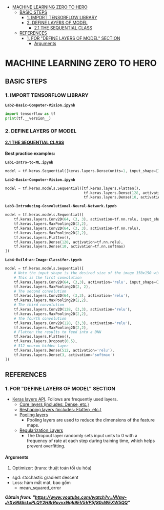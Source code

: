 - [MACHINE LEARNING ZERO TO HERO](#machine-learning-zero-to-hero)
  - [BASIC STEPS](#basic-steps)
    - [1. IMPORT TENSORFLOW LIBRARY](#1-import-tensorflow-library)
    - [2. DEFINE LAYERS OF MODEL](#2-define-layers-of-model)
      - [2.1 THE SEQUENTIAL CLASS](#21-the-sequential-class)
  - [REFERENCES](#references)
    - [1. FOR "DEFINE LAYERS OF MODEL" SECTION](#1-for-define-layers-of-model-section)
      - [Arguments](#arguments)

# MACHINE LEARNING ZERO TO HERO

## BASIC STEPS

### 1. IMPORT TENSORFLOW LIBRARY

**`Lab2-Basic-Computer-Vision.ipynb`**

```python
import tensorflow as tf
print(tf.__version__)
```

### 2. DEFINE LAYERS OF MODEL

#### [2.1 THE SEQUENTIAL CLASS](https://keras.io/api/models/sequential/)

**Best practice examples:**

**`Lab1-Intro-to-ML.ipynb`**

```python
model = tf.keras.Sequential([keras.layers.Dense(units=1, input_shape=[1])])
```

**`Lab2-Basic-Computer-Vision.ipynb`**

```python
model = tf.keras.models.Sequential([tf.keras.layers.Flatten(),
                                    tf.keras.layers.Dense(128, activation=tf.nn.relu),
                                    tf.keras.layers.Dense(10, activation=tf.nn.softmax)])
```

**`Lab3-Introducing-Convolutional-Neural-Network.ipynb`**

```python
model = tf.keras.models.Sequential([
    tf.keras.layers.Conv2D(64, (3, 3), activation=tf.nn.relu, input_shape=(28, 28, 1)),
    tf.keras.layers.MaxPooling2D(2,2),
    tf.keras.layers.Conv2D(64, (3, 3), activation=tf.nn.relu),
    tf.keras.layers.MaxPooling2D(2,2),
    tf.keras.layers.Flatten(),
    tf.keras.layers.Dense(128, activation=tf.nn.relu),
    tf.keras.layers.Dense(10, activation=tf.nn.softmax)
])
```

**`Lab4-Build-an-Image-Classifer.ipynb`**

```python
model = tf.keras.models.Sequential([
    # Note the input shape is the desired size of the image 150x150 with 3 bytes color
    # This is the first convolution
    tf.keras.layers.Conv2D(64, (3,3), activation='relu', input_shape=(150, 150, 3)),
    tf.keras.layers.MaxPooling2D(2, 2),
    # The second convolution
    tf.keras.layers.Conv2D(64, (3,3), activation='relu'),
    tf.keras.layers.MaxPooling2D(2,2),
    # The third convolution
    tf.keras.layers.Conv2D(128, (3,3), activation='relu'),
    tf.keras.layers.MaxPooling2D(2,2),
    # The fourth convolution
    tf.keras.layers.Conv2D(128, (3,3), activation='relu'),
    tf.keras.layers.MaxPooling2D(2,2),
    # Flatten the results to feed into a DNN
    tf.keras.layers.Flatten(),
    tf.keras.layers.Dropout(0.5),
    # 512 neuron hidden layer
    tf.keras.layers.Dense(512, activation='relu'),
    tf.keras.layers.Dense(3, activation='softmax')
])
```

## REFERENCES

### 1. FOR "DEFINE LAYERS OF MODEL" SECTION
* [Keras layers API](https://keras.io/api/layers/). Follows are frequently used layers.
  + [Core layers (includes: Dense, etc.)](https://keras.io/api/layers/core_layers/)
  + [Reshaping layers (includes: Flatten, etc.)](https://keras.io/api/layers/reshaping_layers/)
  + [Pooling layers](https://keras.io/api/layers/pooling_layers/)
    - Pooling layers are used to reduce the dimensions of the feature maps.
  + [Regularization Layers](https://keras.io/api/layers/regularization_layers/)
    - The Dropout layer randomly sets input units to 0 with a frequency of rate at each step during training time, which helps prevent overfitting.

#### Arguments

1. Optimizer: (trans: thuật toán tối ưu hóa)
  - sgd: stochastic gradient descent
- Loss: hàm mất mát, bao gồm
  - mean_squared_error

___Obtain from: "https://www.youtube.com/watch?v=NVsw-JrXv9I&list=PLQY2H8rRoyvxNqk9EV5VP5fS0cWEXW5QQ"___
